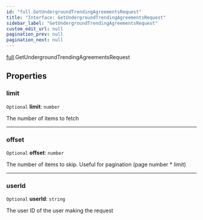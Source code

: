 ```yaml
---
id: "full.GetUndergroundTrendingAgreementsRequest"
title: "Interface: GetUndergroundTrendingAgreementsRequest"
sidebar_label: "GetUndergroundTrendingAgreementsRequest"
custom_edit_url: null
pagination_prev: null
pagination_next: null
---
```


[full](../namespaces/full.md).GetUndergroundTrendingAgreementsRequest

## Properties

### limit

 `Optional` **limit**: `number`

The number of items to fetch

___

### offset

 `Optional` **offset**: `number`

The number of items to skip. Useful for pagination (page number * limit)

___

### userId

 `Optional` **userId**: `string`

The user ID of the user making the request
